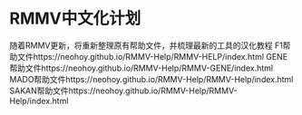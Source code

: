 # RMMV中文化计划
随着RMMV更新，将重新整理原有帮助文件，并梳理最新的工具的汉化教程
F1帮助文件https://neohoy.github.io/RMMV-Help/RMMV-HELP/index.html
GENE帮助文件https://neohoy.github.io/RMMV-Help/RMMV-GENE/index.html
MADO帮助文件https://neohoy.github.io/RMMV-Help/RMMV-Help/index.html
SAKAN帮助文件https://neohoy.github.io/RMMV-Help/RMMV-Help/index.html

